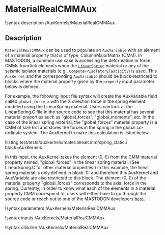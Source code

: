 # MaterialRealCMMAux

!syntax description /AuxKernels/MaterialRealCMMAux

## Description

`MaterialRealCMMAux` can be used to populate an `AuxVariable` with an element of a material property that is of type, ColumnMajorMatrix (CMM). In MASTODON, a common use case is accessing the deformation or force CMMs from link elements when the [`LinearSpring`](source/materials/LinearSpring.md) material or any of the seismic isolator materials (e.g., [`ComputeFPIsolatorElasticity`](source/materials/ComputeFPIsolatorElasticity.md)) is used. This `AuxKernel` and the corresponding `AuxVariable` should be block-restricted to blocks where the material property given by the `property` input parameter below is defined.

For example, the following input file syntax will create the AuxVariable field called `global_force_x` with the X direction force in the spring element modeled using the LinearSpring material. Users can look at the LinearSpring.C file in the source code to see that this material has several material properties such as "global_forces", "global_moments", etc. In the case of the linear spring material, the "global_forces" material property is a CMM of size 6x1 and stores the forces in the spring in the global co-ordinate system. The AuxKernel to make this calculation is listed below.

!listing test/tests/auxkernels/materialrealcmm/spring_static.i block=AuxKernels

In this input, the AuxKernel takes the element (0, 0) from the CMM material property named, "global_forces" in the linear spring material. (See LinearSpring.C for other material properties.) In this example, the linear spring material is only defined in block '0' and therefore this AuxKernel and AuxVariable are also restricted to this block. The element (0, 0) of the material property "global_forces" corresponds to the axial force in the spring. Currently, in order to know what each of the elements in a material property CMM correspond to, users will either have to go through the source code or reach out to one of the MASTODON developers [here](help/contact_us.md). 

!syntax parameters /AuxKernels/MaterialRealCMMAux

!syntax inputs /AuxKernels/MaterialRealCMMAux

!syntax children /AuxKernels/MaterialRealCMMAux
